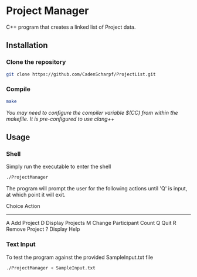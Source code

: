 # Project Manager

C++ program that creates a linked list of Project data.

## Installation
### Clone the repository
```bash
git clone https://github.com/CadenScharpf/ProjectList.git
```
### Compile
```bash
make
```
_You may need to configure the compiler variable $(CC) from within the makefile. It is pre-configured to use clang++_

## Usage
### Shell
Simply run the executable to enter the shell
```bash
./ProjectManager
```
The program will prompt the user for the following actions until 'Q' is input, at which point it will exit. 

Choice          Action
------          ------
A               Add Project
D               Display Projects
M               Change Participant Count
Q               Quit
R               Remove Project
?               Display Help

### Text Input
To test the program against the provided SampleInput.txt file
```bash
./ProjectManager < SampleInput.txt
```
